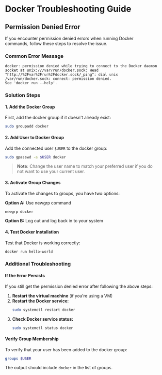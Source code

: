 
# Docker Troubleshooting Guide

## Permission Denied Error

If you encounter permission denied errors when running Docker commands, follow these steps to resolve the issue.

### Common Error Message
```
docker: permission denied while trying to connect to the Docker daemon socket at unix:///var/run/docker.sock: Head "http://%2Fvar%2Frun%2Fdocker.sock/_ping": dial unix /var/run/docker.sock: connect: permission denied.
See 'docker run --help'.
```

### Solution Steps

#### 1. Add the Docker Group
First, add the docker group if it doesn't already exist:
```bash
sudo groupadd docker
```

#### 2. Add User to Docker Group
Add the connected user `$USER` to the docker group:
```bash
sudo gpasswd -a $USER docker
```

> **Note:** Change the user name to match your preferred user if you do not want to use your current user.

#### 3. Activate Group Changes
To activate the changes to groups, you have two options:

**Option A:** Use newgrp command
```bash
newgrp docker
```

**Option B:** Log out and log back in to your system

#### 4. Test Docker Installation
Test that Docker is working correctly:
```bash
docker run hello-world
```

### Additional Troubleshooting

#### If the Error Persists
If you still get the permission denied error after following the above steps:

1. **Restart the virtual machine** (if you're using a VM)
2. **Restart the Docker service:**
   ```bash
   sudo systemctl restart docker
   ```
3. **Check Docker service status:**
   ```bash
   sudo systemctl status docker
   ```

#### Verify Group Membership
To verify that your user has been added to the docker group:
```bash
groups $USER
```

The output should include `docker` in the list of groups.
